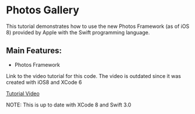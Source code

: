 Photos Gallery
=============

This tutorial demonstrates how to use the new Photos Framework (as of iOS 8) provided by Apple with the Swift programming language.

Main Features:
-------
- Photos Framework


Link to the video tutorial for this code. The video is outdated since it was created with iOS8 and XCode 6

[Tutorial Video](https://www.youtube.com/watch?v=ztIBNHOm35E)

NOTE:
    This is up to date with XCode 8 and Swift 3.0
